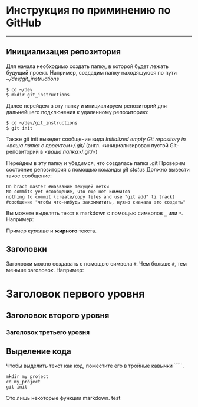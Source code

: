 # Инструкция по приминению по GitHub 
---
## Инициализация репозитория

Для начала необходимо создать папку, в которой будет лежать будущий проект. Например, создадим папку находящуюся по пути *~/dev/git_instructions*

```
$ cd ~/dev
$ mkdir git_instructions
```

Далее перейдем в эту папку и инициалируем репозиторий для дальнейшего подключения к удаленному репозиторию: 

```
$ cd ~/dev/git_instructions
$ git init
```
Также git init выведет сообщение вида *Initialized empty Git repository in <*ваша папка с проектом*>/.git/*  (англ. «инициализирован пустой Git-репозиторий в <*ваша папка*>/.git/») 

Перейдем в эту папку и убедимся, что создалась папка .git 
Проверим состояние репозитория с помощью команды *git status*
Должно вывести такое сообщение: 
```
On brach master #название текущей ветки
No commits yet #сообщение, что еще нет коммитов
nothing to commit (create/copy files and use "git add" ti track) #сообщение "чтобы что-нибудь закоммитить, нужно сначала это создать"
```





Вы можете выделять текст в markdown с помощью символов `_` или `*`. Например:

Пример _курсива_ и **жирного** текста.

## Заголовки

Заголовки можно создавать с помощью символа `#`. Чем больше `#`, тем меньше заголовок. Например:

# Заголовок первого уровня
## Заголовок второго уровня
### Заголовок третьего уровня

## Выделение кода

Чтобы выделить текст как код, поместите его в тройные кавычки `````. 

```
mkdir my_project
cd my_project
git init
```
Это лишь некоторые функции markdown.
test